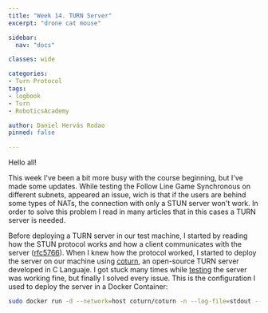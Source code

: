 ```yaml
---
title: "Week 14. TURN Server"
excerpt: "drone cat mouse"

sidebar:
  nav: "docs"

classes: wide

categories:
- Turn Protocol
tags:
- logbook
- Turn
- RoboticsAcademy

author: Daniel Hervás Rodao
pinned: false

---
```

Hello all!

This week I've been a bit more busy with the course beginning, but I've made some updates. While testing the Follow Line Game Synchronous on different subnets, appeared 
an issue, wich is that if the users are behind some types of NATs, the connection with only a STUN server won't work. In order to solve this problem I read in many articles
that in this cases a TURN server is needed.

Before deploying a TURN server in our test machine, I started by reading how the STUN protocol works and how a client communicates with the server ([rfc5766](https://datatracker.ietf.org/doc/html/rfc5766)).
When I knew how the protocol worked, I started to deploy the server on our machine using [coturn](https://github.com/coturn/coturn), an open-source TURN server developed in C Languaje.
I got stuck many times while [testing](https://webrtc.github.io/samples/src/content/peerconnection/trickle-ice/) the server was working fine, but finally I solved every issue. This is the configuration I used to deploy the server in a Docker Container:

```bash
sudo docker run -d --network=host coturn/coturn -n --log-file=stdout --listening-port=20500 --listening-ip=212.128.254.32 --relay-ip=212.128.254.32 --user=danielhervas:danielhervas --lt-cred-mech --verbose --realm=test.unibotics.org

```
